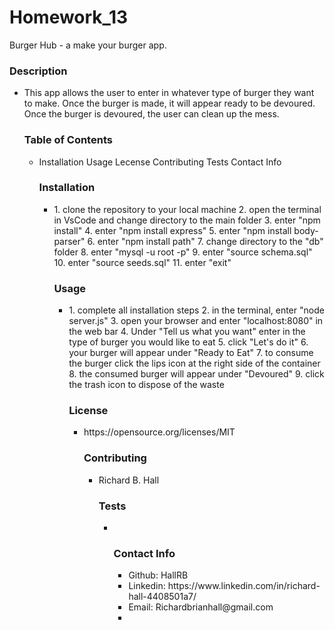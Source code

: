 <!DOCTYPE html>
<html lang="en">
<head>
  <meta charset="UTF-8">
  <meta http-equiv="X-UA-Compatible" content="ie=edge">
  <link rel="stylesheet" href="https://maxcdn.bootstrapcdn.com/bootstrap/4.0.0/css/bootstrap.min.css">
  <title>Document</title>
</head>
<body>
  <div class="jumbotron jumbotron-fluid">
  <div class="container">
    <h1 class="display-4"> Homework_13</h1>
    <p class="lead">Burger Hub - a make your burger app.</p>
    <h3>Description</h3>
        <ul class="list-group">
    <li class="list-group-item">This app allows the user to enter in whatever type of burger they want to make.  Once the burger is made, it will appear ready to be devoured.  Once the burger is devoured, the user can clean up the mess.</li>
    <h3>Table of Contents</h3>
       <ul class="list-group">
    <li class="list-group-item">
         Installation
         Usage
         Lecense
         Contributing
         Tests
         Contact Info</li>
    <h3>Installation</h3>
       <ul class="list-group">
    <li class="list-group-item">
         1. clone the repository to your local machine
         2. open the terminal in VsCode and change directory to the main folder
         3. enter "npm install"
         4. enter "npm install express"
         5. enter "npm install body-parser"
         6. enter "npm install path"
         7. change directory to the "db" folder
         8. enter "mysql -u root -p"
         9. enter "source schema.sql"
        10. enter "source seeds.sql"
        11. enter "exit"
    <h3>Usage</h3>
    <ul class="list-group">
    <li class="list-group-item">
      1. complete all installation steps
      2. in the terminal, enter "node server.js"
      3. open your browser and enter "localhost:8080" in the web bar
      4. Under "Tell us what you want" enter in the type of burger you would like to eat
      5. click "Let's do it"
      6. your burger will appear under "Ready to Eat"
      7. to consume the burger click the lips icon at the right side of the container
      8. the consumed burger will appear under "Devoured"
      9. click the trash icon to dispose of the waste</li>
    <h3>License</h3>
    <ul class="list-group">
    <li class="list-group-item">https://opensource.org/licenses/MIT</li>
    <h3>Contributing</h3>
    <ul class="list-group">
    <li class="list-group-item">Richard B. Hall</li>
    <h3>Tests</h3>
    <ul class="list-group">
    <li class="list-group-item"></li>
    <h3>Contact Info</h3>
        <ul class="list-group">
    <li class="list-group-item">Github: HallRB</li>
    <li class="list-group-item">Linkedin: https://www.linkedin.com/in/richard-hall-4408501a7/</li>
    <li class="list-group-item">Email: Richardbrianhall@gmail.com</li>
    <li class="list-group-item">
    </ul>
  </div>
</div>
</body>
</html>

